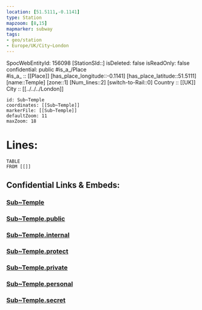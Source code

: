 ```yaml
---
location: [51.5111,-0.1141] 
type: Station 
mapzoom: [8,15] 
mapmarker: subway 
tags:
- geo/station
- Europe/UK/City~London
---
```

SpocWebEntityId: 156098
[StationSId::] 
isDeleted: false
isReadOnly: false
confidential: public
#is_a_/Place  
#is_a_ :: [[Place]] 
[has_place_longitude::-0.1141] 
[has_place_latitude::51.5111] 
[name::Temple] 
[zone::1] 
[Num_lines::2] 
[switch-to-Rail::0] 
Country :: [[UK]]  
City :: [[../../../London]]  


```leaflet
id: Sub~Temple
coordinates: [[Sub~Temple]] 
markerFile: [[Sub~Temple]] 
defaultZoom: 11 
maxZoom: 18
```


# Lines: 
```dataview
TABLE 
FROM [[]] 
```


## Confidential Links & Embeds: 

### [Sub~Temple](/_Standards/Earth/Continent/Europe/Europe~North/UK/England/Regions~England/London,Greater/cities~GreaterLondon/Underground/Station/Sub~Temple.md) 

### [Sub~Temple.public](/_public/Earth/Continent/Europe/Europe~North/UK/England/Regions~England/London,Greater/cities~GreaterLondon/Underground/Station/Sub~Temple.public.md) 

### [Sub~Temple.internal](/_internal/Earth/Continent/Europe/Europe~North/UK/England/Regions~England/London,Greater/cities~GreaterLondon/Underground/Station/Sub~Temple.internal.md) 

### [Sub~Temple.protect](/_protect/Earth/Continent/Europe/Europe~North/UK/England/Regions~England/London,Greater/cities~GreaterLondon/Underground/Station/Sub~Temple.protect.md) 

### [Sub~Temple.private](/_private/Earth/Continent/Europe/Europe~North/UK/England/Regions~England/London,Greater/cities~GreaterLondon/Underground/Station/Sub~Temple.private.md) 

### [Sub~Temple.personal](/_personal/Earth/Continent/Europe/Europe~North/UK/England/Regions~England/London,Greater/cities~GreaterLondon/Underground/Station/Sub~Temple.personal.md) 

### [Sub~Temple.secret](/_secret/Earth/Continent/Europe/Europe~North/UK/England/Regions~England/London,Greater/cities~GreaterLondon/Underground/Station/Sub~Temple.secret.md)


